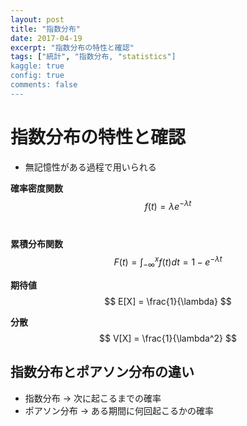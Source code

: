 ```yaml
---
layout: post
title: "指数分布"
date: 2017-04-19
excerpt: "指数分布の特性と確認"
tags: ["統計", "指数分布, "statistics"]
kaggle: true
config: true
comments: false
---
```


# 指数分布の特性と確認
 - 無記憶性がある過程で用いられる

**確率密度関数**  
$$
f(t) = \lambda e^{-\lambda t}
$$　

**累積分布関数**  
$$
F(t) = \int_{-\infty}^{x}f(t)dt = 1 - e^{-\lambda t}
$$

**期待値**  
$$
E[X] = \frac{1}{\lambda}
$$

**分散**  
$$
V[X] = \frac{1}{\lambda^2}
$$


## 指数分布とポアソン分布の違い
 - 指数分布 -> 次に起こるまでの確率
 - ポアソン分布 -> ある期間に何回起こるかの確率
　
